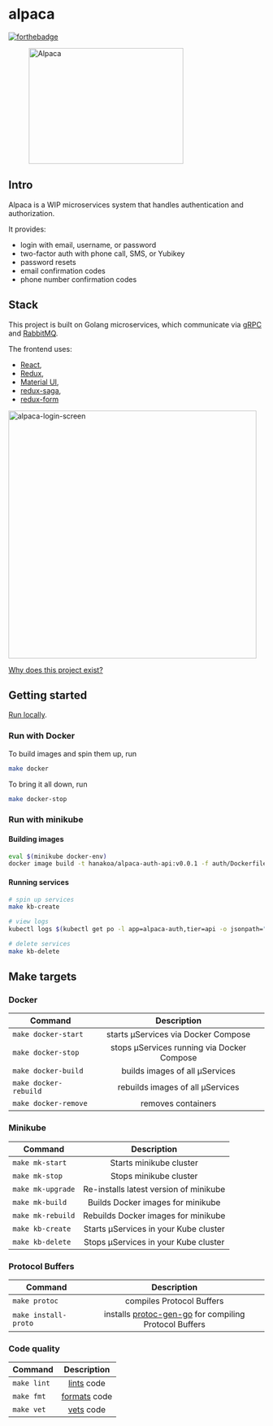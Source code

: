 # alpaca
[![forthebadge](http://forthebadge.com/images/badges/built-with-love.svg)](http://forthebadge.com)

<p align="center">
 <figure>
  <img src="https://image.flaticon.com/icons/svg/371/371645.svg" alt="Alpaca" width="304" height="228">
  <figcaption>
  <div>
  </div>
  </figcaption>
</figure> 
</p>

## Intro
Alpaca is a WIP microservices system that handles authentication and authorization.

It provides:
- login with email, username, or password
- two-factor auth with phone call, SMS, or Yubikey
- password resets
- email confirmation codes
- phone number confirmation codes

## Stack
This project is built on Golang microservices,
which communicate via [gRPC](https://grpc.io/)
and [RabbitMQ](https://www.rabbitmq.com/).

The frontend uses:
- [React](https://reactjs.org/),
- [Redux](https://redux.js.org/),
- [Material UI](https://www.material-ui.com/#/),
- [redux-saga](https://redux-saga.js.org/),
- [redux-form](https://redux-form.com/7.3.0/)

<img width="488" alt="alpaca-login-screen" src="https://user-images.githubusercontent.com/5129994/38286303-b6f8d120-3792-11e8-8ca7-313459e99d90.png">

[Why does this project exist?](./docs/differences.md)

## Getting started
[Run locally](./docs/running-locally.md).

### Run with Docker

To build images and spin them up, run
```bash
make docker
```

To bring it all down, run
```bash
make docker-stop
```

### Run with minikube
#### Building images
```bash
eval $(minikube docker-env)
docker image build -t hanakoa/alpaca-auth-api:v0.0.1 -f auth/Dockerfile .
```

#### Running services
```bash
# spin up services
make kb-create

# view logs
kubectl logs $(kubectl get po -l app=alpaca-auth,tier=api -o jsonpath="{.items[0].metadata.name}") -f

# delete services
make kb-delete
```

## Make targets

### Docker
| Command               | Description                                |
| --------------------- |:------------------------------------------:|
| `make docker-start`   | starts µServices via Docker Compose        |
| `make docker-stop`    | stops µServices running via Docker Compose |
| `make docker-build`   | builds images of all µServices             |
| `make docker-rebuild` | rebuilds images of all µServices           |
| `make docker-remove`  | removes containers                         |

### Minikube
| Command               | Description                            |
| --------------------- |:--------------------------------------:|
| `make mk-start`       | Starts minikube cluster                |
| `make mk-stop`        | Stops minikube cluster                 |
| `make mk-upgrade`     | Re-installs latest version of minikube |
| `make mk-build`       | Builds Docker images for minikube      |
| `make mk-rebuild`     | Rebuilds Docker images for minikube    |
| `make kb-create`      | Starts µServices in your Kube cluster  |
| `make kb-delete`      | Stops µServices in your Kube cluster  |

### Protocol Buffers
| Command               | Description               |
| --------------------- |:-------------------------:|
| `make protoc`         | compiles Protocol Buffers |
| `make install-proto`  | installs [protoc-gen-go](https://godoc.org/github.com/golang/protobuf/protoc-gen-go) for compiling Protocol Buffers |

### Code quality
| Command        | Description                                  |
| -------------- |:--------------------------------------------:|
| `make lint`    | [lints](https://github.com/golang/lint) code |
| `make fmt`    | [formats](https://golang.org/cmd/gofmt/) code |
| `make vet`    | [vets](https://golang.org/cmd/vet/) code      |